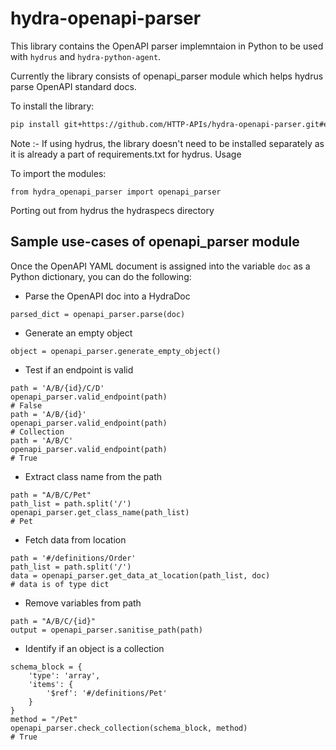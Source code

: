 # hydra-openapi-parser
This library contains the OpenAPI parser implemntaion in Python to be used with `hydrus` and `hydra-python-agent`.

Currently the library consists of openapi_parser module which helps hydrus parse OpenAPI standard docs.

To install the library:

```bash
pip install git+https://github.com/HTTP-APIs/hydra-openapi-parser.git#egg=hydra_openapi_parser
```

Note :- If using hydrus, the library doesn't need to be installed separately as it is already a part of requirements.txt for hydrus.
Usage

To import the modules:

```python3
from hydra_openapi_parser import openapi_parser
```

Porting out from hydrus the hydraspecs directory

## Sample use-cases of openapi_parser module

Once the OpenAPI YAML document is assigned into the variable `doc` as a Python dictionary, you can do the following:
- Parse the OpenAPI doc into a HydraDoc
```python3
parsed_dict = openapi_parser.parse(doc)
```
- Generate an empty object
```python3
object = openapi_parser.generate_empty_object()
```
- Test if an endpoint is valid
```python3
path = 'A/B/{id}/C/D'
openapi_parser.valid_endpoint(path)
# False
path = 'A/B/{id}'
openapi_parser.valid_endpoint(path)
# Collection
path = 'A/B/C'
openapi_parser.valid_endpoint(path)
# True
```
- Extract class name from the path
```python3
path = "A/B/C/Pet"
path_list = path.split('/')
openapi_parser.get_class_name(path_list)
# Pet
```
- Fetch data from location
```python3
path = '#/definitions/Order'
path_list = path.split('/')
data = openapi_parser.get_data_at_location(path_list, doc)
# data is of type dict
```
- Remove variables from path
```python3
path = "A/B/C/{id}"
output = openapi_parser.sanitise_path(path)
```
- Identify if an object is a collection
```python3
schema_block = {
    'type': 'array',
    'items': {
        '$ref': '#/definitions/Pet'
    }
}
method = "/Pet"
openapi_parser.check_collection(schema_block, method)
# True
```
